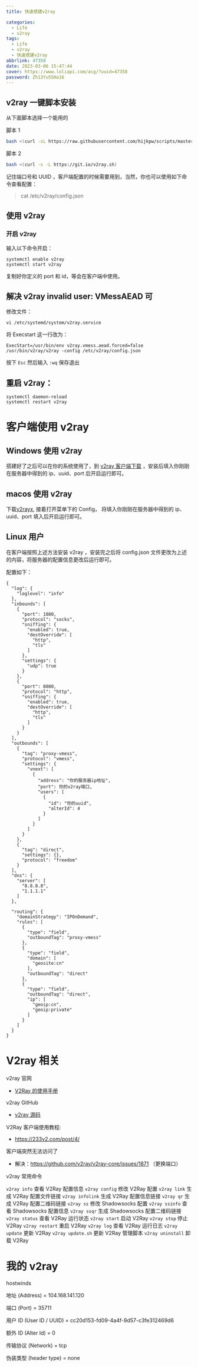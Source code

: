 ```yaml
---
title: 快速搭建v2ray

categories:
  - Life
  - v2ray
tags:
  - Life
  - v2ray
  - 快速搭建v2ray
abbrlink: 47358
date: 2023-03-06 15:47:44
cover: https://www.loliapi.com/acg/?uuid=47358
password: Zh13Yu55Ha16
---
```


## v2ray 一键脚本安装

从下面脚本选择一个能用的

脚本 1

```bash
bash <(curl -sL https://raw.githubusercontent.com/hijkpw/scripts/master/goV2.sh)
```

脚本 2

```bash
bash <(curl -s -L https://git.io/v2ray.sh)
```

记住端口号和 UUID ，客户端配置的时候需要用到，当然，你也可以使用如下命令查看配置：

> cat /etc/v2ray/config.json

## 使用 v2ray

### 开启 v2ray

输入以下命令开启：

```
systemctl enable v2ray
systemctl start v2ray
```

复制好你定义的 port 和 id，等会在客户端中使用。

## 解决 v2ray invalid user: VMessAEAD 可

修改文件：

```
vi /etc/systemd/system/v2ray.service
```

将 Execstart 这一行改为：

```
ExecStart=/usr/bin/env v2ray.vmess.aead.forced=false /usr/bin/v2ray/v2ray -config /etc/v2ray/config.json
```

按下 `Esc` 然后输入 `:wq` 保存退出

## 重启 v2ray：

```
systemctl daemon-reload
systemctl restart v2ray
```

# 客户端使用 v2ray

## Windows 使用 v2ray

搭建好了之后可以在你的系统使用了，到 [v2ray 客户端下载](https://github.com/v2ray/v2ray-core/releases) ，安装后填入你刚刚在服务器中得到的 ip、uuid、port 后开启运行即可。

## macos 使用 v2ray

下载[v2rayx](https://github.com/Cenmrev/V2RayX/releases), 接着打开菜单下的 Config， 将填入你刚刚在服务器中得到的 ip、uuid、port 填入后开启运行即可。

## Linux 用户

在客户端按照上述方法安装 v2ray ，安装完之后将 config.json 文件更改为上述的内容，将服务器的配置信息更改后运行即可。

配置如下：

```
{
  "log": {
    "loglevel": "info"
  },
  "inbounds": [
    {
      "port": 1080,
      "protocol": "socks",
      "sniffing": {
        "enabled": true,
        "destOverride": [
          "http",
          "tls"
        ]
      },
      "settings": {
        "udp": true
      }
    },
    {
      "port": 8080,
      "protocol": "http",
      "sniffing": {
        "enabled": true,
        "destOverride": [
          "http",
          "tls"
        ]
      }
    }
  ],
  "outbounds": [
    {
      "tag": "proxy-vmess",
      "protocol": "vmess",
      "settings": {
        "vnext": [
          {
            "address": "你的服务器ip地址",
            "port": 你的v2ray端口,
            "users": [
              {
                "id": "你的uuid",
                "alterId": 4
              }
            ]
          }
        ]
      }
    },
    {
      "tag": "direct",
      "settings": {},
      "protocol": "freedom"
    }
  ],
  "dns": {
    "server": [
      "8.8.8.8",
      "1.1.1.1"
    ]
  },

  "routing": {
    "domainStrategy": "IPOnDemand",
    "rules": [
      {
        "type": "field",
        "outboundTag": "proxy-vmess"
      },
      {
        "type": "field",
        "domain": [
          "geosite:cn"
        ],
        "outboundTag": "direct"
      },
      {
        "type": "field",
        "outboundTag": "direct",
        "ip": [
          "geoip:cn",
          "geoip:private"
        ]
      }
    ]
  }
}
```

# V2ray 相关

v2ray 官网

- [V2Ray 的使用手册](https://www.v2ray.com/)

v2ray GitHub

- [v2ray 源码](https://github.com/v2ray/v2ray-core)

V2Ray 客户端使用教程:

- https://233v2.com/post/4/

客户端突然无法访问了

- 解决：https://github.com/v2ray/v2ray-core/issues/1871
  （更换端口）

v2ray 常用命令

`v2ray info` 查看 V2Ray 配置信息
`v2ray config` 修改 V2Ray 配置
`v2ray link` 生成 V2Ray 配置文件链接
`v2ray infolink` 生成 V2Ray 配置信息链接
`v2ray qr` 生成 V2Ray 配置二维码链接
`v2ray ss` 修改 Shadowsocks 配置
`v2ray ssinfo` 查看 Shadowsocks 配置信息
`v2ray ssqr` 生成 Shadowsocks 配置二维码链接
`v2ray status` 查看 V2Ray 运行状态
`v2ray start` 启动 V2Ray
`v2ray stop` 停止 V2Ray
`v2ray restart` 重启 V2Ray
`v2ray log` 查看 V2Ray 运行日志
`v2ray update` 更新 V2Ray
`v2ray update.sh` 更新 V2Ray 管理脚本
`v2ray uninstall` 卸载 V2Ray

# 我的 v2ray

hostwinds

地址 (Address) = 104.168.141.120

端口 (Port) = 35711

用户 ID (User ID / UUID) = cc20d153-fd09-4a4f-9d57-c3fe312469d6

额外 ID (Alter Id) = 0

传输协议 (Network) = tcp

伪装类型 (header type) = none